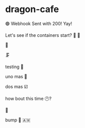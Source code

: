 # dragon-cafe

🟢 Webhook Sent with 200! Yay!

Let's see if the containers start? 🚢
🥌

🦛

🗜️

testing 🧪

uno mas 🤿

dos mas ☑️

how bout this time 🕐?

🍯

bump 🐛
:aruba:
